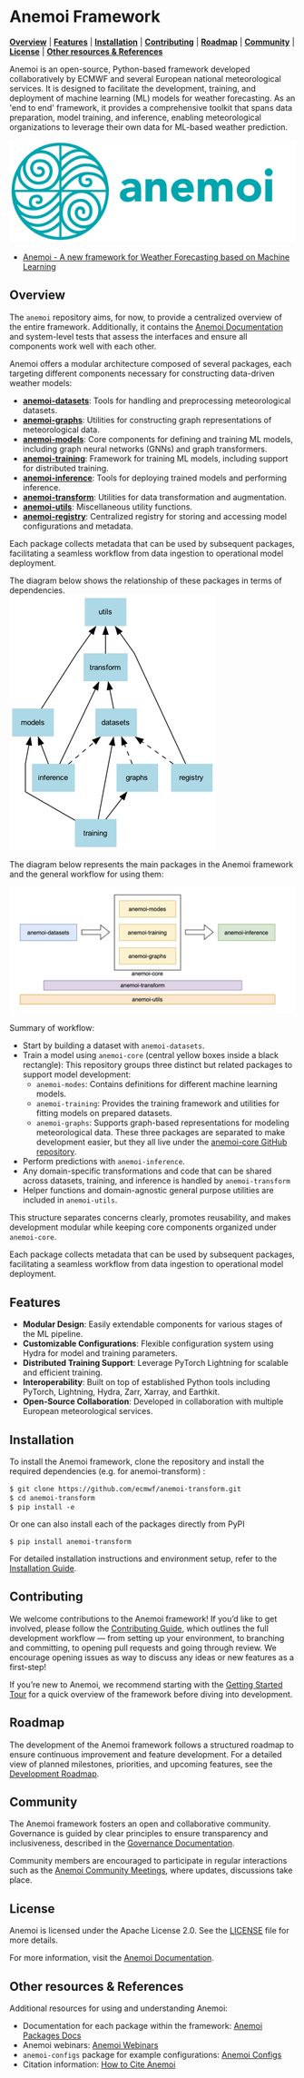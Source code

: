 Anemoi Framework
================

[**Overview**](#overview) | [**Features**](#features) | [**Installation**](#installation) | [**Contributing**](#contributing) | [**Roadmap**](#roadmap) | [**Community**](#community) | [**License**](#license) |  [**Other resources & References**](#other-resources--references)


Anemoi is an open-source, Python-based framework developed collaboratively by ECMWF and several European national meteorological services.  It is designed to facilitate the development, training, and deployment of machine learning (ML) models for weather forecasting. As an 'end to end' framework, it provides a comprehensive toolkit that spans data preparation, model training, and inference, enabling meteorological organizations to leverage their own data for ML-based weather prediction.

![Anemoi Logo](docs/_static/logo.png)

- [Anemoi - A new framework for Weather Forecasting based on Machine Learning](https://www.ecmwf.int/en/about/media-centre/news/2024/anemoi-new-framework-weather-forecasting-based-machine-learning)


Overview
--------
The `anemoi` repository aims, for now, to provide a centralized overview of the entire framework.
Additionally, it contains the [Anemoi Documentation](https://anemoi.readthedocs.io/en/latest/) and system-level tests that assess the interfaces and ensure all components work well with each other.

Anemoi offers a modular architecture composed of several packages, each targeting different components necessary for constructing data-driven weather models:

- **[anemoi-datasets](https://github.com/ecmwf/anemoi-datasets)**: Tools for handling and preprocessing meteorological datasets.
- **[anemoi-graphs](https://github.com/ecmwf/anemoi-core/tree/main/graphs)**: Utilities for constructing graph representations of meteorological data.
- **[anemoi-models](https://github.com/ecmwf/anemoi-core/tree/main/models)**: Core components for defining and training ML models, including graph neural networks (GNNs) and graph transformers.
- **[anemoi-training](https://github.com/ecmwf/anemoi-core/tree/main/training)**: Framework for training ML models, including support for distributed training.
- **[anemoi-inference](https://github.com/ecmwf/anemoi-inference)**: Tools for deploying trained models and performing inference.
- **[anemoi-transform](https://github.com/ecmwf/anemoi-transform)**: Utilities for data transformation and augmentation.
- **[anemoi-utils](https://github.com/ecmwf/anemoi-utils)**: Miscellaneous utility functions.
- **[anemoi-registry](https://github.com/ecmwf/anemoi-registry)**: Centralized registry for storing and accessing model configurations and metadata.

Each package collects metadata that can be used by subsequent packages, facilitating a seamless workflow from data ingestion to operational model deployment.

The diagram below shows the relationship of these packages in terms of dependencies.\
![Anemoi Dependencies](docs/_static/dependencies.png)

The diagram below represents the main packages in the Anemoi framework and the general workflow for using them:

![Anemoi Workflow](docs/_static/anemoi_packages_workflow.png)

Summary of workflow:
- Start by building a dataset with `anemoi-datasets`.
- Train a model using `anemoi-core` (central yellow boxes inside a black rectangle): This repository groups three distinct but related packages to support model development:
    - `anemoi-modes`: Contains definitions for different machine learning models.
    - `anemoi-training`: Provides the training framework and utilities for fitting models on prepared datasets.
    - `anemoi-graphs`: Supports graph-based representations for modeling meteorological data.
These three packages are separated to make development easier, but they all live under the [anemoi-core GitHub repository](https://github.com/ecmwf/anemoi-core).
- Perform predictions with `anemoi-inference`.
- Any domain-specific transformations and code that can be shared across datasets, training, and inference is handled by `anemoi-transform`
- Helper functions and domain-agnostic general purpose utilities are included in `anemoi-utils`.

This structure separates concerns clearly, promotes reusability, and makes development modular while keeping core components organized under `anemoi-core`.

Each package collects metadata that can be used by subsequent packages, facilitating a seamless workflow from data ingestion to operational model deployment.


Features
--------

- **Modular Design**: Easily extendable components for various stages of the ML pipeline.
- **Customizable Configurations**: Flexible configuration system using Hydra for model and training parameters.
- **Distributed Training Support**: Leverage PyTorch Lightning for scalable and efficient training.
- **Interoperability**: Built on top of established Python tools including PyTorch, Lightning, Hydra, Zarr, Xarray, and Earthkit.
- **Open-Source Collaboration**: Developed in collaboration with multiple European meteorological services.

Installation
------------

To install the Anemoi framework, clone the repository and install the required dependencies (e.g. for anemoi-transform) :

    $ git clone https://github.com/ecmwf/anemoi-transform.git
    $ cd anemoi-transform
    $ pip install -e

Or one can also install each of the packages directly from PyPI

    $ pip install anemoi-transform


For detailed installation instructions and environment setup, refer to the [Installation Guide](https://anemoi.readthedocs.io/en/latest/installation/).

Contributing
------------

We welcome contributions to the Anemoi framework! If you’d like to get involved, please follow the [Contributing Guide](https://anemoi.readthedocs.io/projects/training/en/stable/dev/contributing.html#), which outlines the full development workflow — from setting up your environment, to branching and committing, to opening pull requests and going through review. We encourage opening issues as way to discuss any ideas or new features as a first-step!

If you’re new to Anemoi, we recommend starting with the [Getting Started Tour](https://anemoi.readthedocs.io/en/latest/getting-started/tour.html) for a quick overview of the framework before diving into development.


Roadmap
-------

The development of the Anemoi framework follows a structured roadmap to ensure continuous improvement and feature development.
For a detailed view of planned milestones, priorities, and upcoming features, see the [Development Roadmap](https://anemoi.readthedocs.io/en/latest/contributing/roadmap.html#development-roadmap).


Community
---------

The Anemoi framework fosters an open and collaborative community. Governance is guided by clear principles to ensure transparency and inclusiveness, described in the [Governance Documentation](https://anemoi.readthedocs.io/en/latest/contributing/governance.html).


Community members are encouraged to participate in regular interactions such as the [Anemoi Community Meetings](https://anemoi.readthedocs.io/en/latest/contributing/roadmap.html#anemoi-community-meeting), where updates, discussions take place.

License
-------

Anemoi is licensed under the Apache License 2.0.
See the [LICENSE](https://github.com/ecmwf/anemoi-core/blob/main/LICENSE) file for more details.

For more information, visit the [Anemoi Documentation](https://anemoi.readthedocs.io/en/latest/).

Other resources & References
----------------------------

Additional resources for using and understanding Anemoi:

- Documentation for each package within the framework: [Anemoi Packages Docs](https://anemoi.readthedocs.io/en/latest/)
- Anemoi webinars: [Anemoi Webinars](https://events.ecmwf.int/event/446/)
- `anemoi-configs` package for example configurations: [Anemoi Configs](https://github.com/ecmwf/anemoi-configs)
- Citation information: [How to Cite Anemoi](https://anemoi.readthedocs.io/en/latest/index.html#how-to-cite-anemoi)
